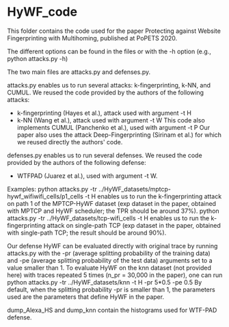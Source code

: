 # HyWF_code

This folder contains the code used for the paper Protecting against Website Fingerprinting with Multihoming, published at PoPETS 2020.

The different options can be found in the files or with the -h option (e.g., python attacks.py -h)

The two main files are attacks.py and defenses.py.

attacks.py enables us to run several attacks: k-fingerprinting, k-NN, and CUMUL.
We reused the code provided by the authors of the following attacks:
- k-fingerprinting (Hayes et al.), attack used with argument -t H
- k-NN (Wang et al.), attack used with argument -t W
This code also implements CUMUL (Panchenko et al.), used with argument -t P
Our paper also uses the attack Deep-Fingerprinting (Sirinam et al.) for which we reused directly the authors' code.

defenses.py enables us to run several defenses. We reused the code provided by the authors of the following defense:
- WTFPAD (Juarez et al.), used with argument -t W.

Examples:
python attacks.py -tr ../HyWF_datasets/mptcp-hywf_wifiwifi_cells/p1_cells -t H
enables us to run the k-fingerprinting attack on path 1 of the MPTCP-HyWF dataset (exp dataset in the paper, obtained
with MPTCP and HyWF scheduler; the TPR should be around 37%).
python attacks.py -tr ../HyWF_datasets/tcp-wifi_cells -t H
enables us to run the k-fingerprinting attack on single-path TCP (exp dataset in the paper, obtained with single-path TCP;
the result should be around 90%).

Our defense HyWF can be evaluated directly with original trace by running attacks.py with the -pr (average splitting
probability of the training data) and -pe (average splitting probability of the test data) arguments set to a value
smaller than 1.
To evaluate HyWF on the knn dataset (not provided here) with traces repeated 5 times (n_pr = 30,000 in the paper), one can run
python attacks.py -tr ../HyWF_datasets/knn -t H -pr 5*0.5 -pe 0.5
By default, when the splitting probability -pr is smaller than 1, the parameters used are the parameters that define HyWF in the paper.

dump_Alexa_HS and dump_knn contain the histograms used for WTF-PAD defense.
